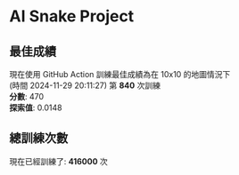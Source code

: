 
# AI Snake Project

## **最佳成績**


現在使用 GitHub Action 訓練最佳成績為在 10x10 的地圖情況下  
(時間 2024-11-29 20:11:27) 第 **840** 次訓練  
**分數**: 470  
**探索值**: 0.0148





## 總訓練次數
現在已經訓練了: **416000** 次
